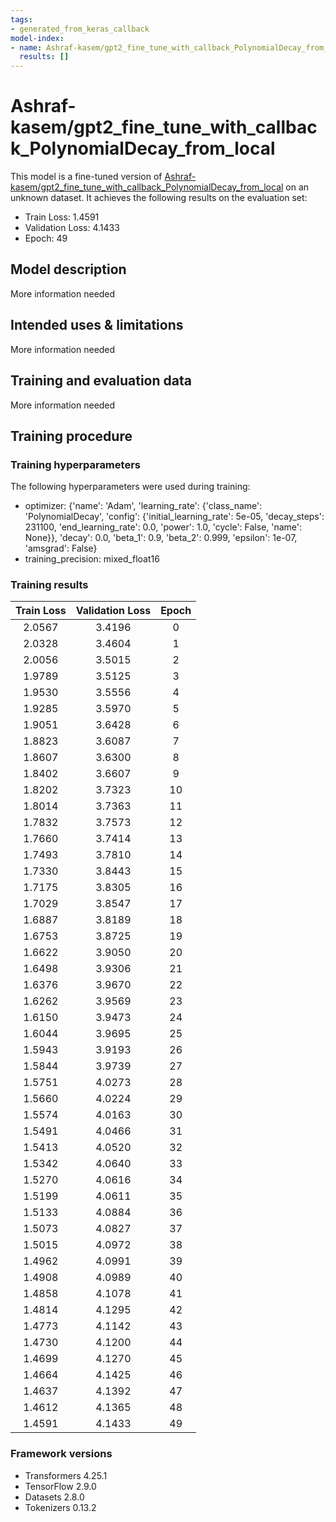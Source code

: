 ```yaml
---
tags:
- generated_from_keras_callback
model-index:
- name: Ashraf-kasem/gpt2_fine_tune_with_callback_PolynomialDecay_from_local
  results: []
---
```


<!-- This model card has been generated automatically according to the information Keras had access to. You should
probably proofread and complete it, then remove this comment. -->

# Ashraf-kasem/gpt2_fine_tune_with_callback_PolynomialDecay_from_local

This model is a fine-tuned version of [Ashraf-kasem/gpt2_fine_tune_with_callback_PolynomialDecay_from_local](https://huggingface.co/Ashraf-kasem/gpt2_fine_tune_with_callback_PolynomialDecay_from_local) on an unknown dataset.
It achieves the following results on the evaluation set:
- Train Loss: 1.4591
- Validation Loss: 4.1433
- Epoch: 49

## Model description

More information needed

## Intended uses & limitations

More information needed

## Training and evaluation data

More information needed

## Training procedure

### Training hyperparameters

The following hyperparameters were used during training:
- optimizer: {'name': 'Adam', 'learning_rate': {'class_name': 'PolynomialDecay', 'config': {'initial_learning_rate': 5e-05, 'decay_steps': 231100, 'end_learning_rate': 0.0, 'power': 1.0, 'cycle': False, 'name': None}}, 'decay': 0.0, 'beta_1': 0.9, 'beta_2': 0.999, 'epsilon': 1e-07, 'amsgrad': False}
- training_precision: mixed_float16

### Training results

| Train Loss | Validation Loss | Epoch |
|:----------:|:---------------:|:-----:|
| 2.0567     | 3.4196          | 0     |
| 2.0328     | 3.4604          | 1     |
| 2.0056     | 3.5015          | 2     |
| 1.9789     | 3.5125          | 3     |
| 1.9530     | 3.5556          | 4     |
| 1.9285     | 3.5970          | 5     |
| 1.9051     | 3.6428          | 6     |
| 1.8823     | 3.6087          | 7     |
| 1.8607     | 3.6300          | 8     |
| 1.8402     | 3.6607          | 9     |
| 1.8202     | 3.7323          | 10    |
| 1.8014     | 3.7363          | 11    |
| 1.7832     | 3.7573          | 12    |
| 1.7660     | 3.7414          | 13    |
| 1.7493     | 3.7810          | 14    |
| 1.7330     | 3.8443          | 15    |
| 1.7175     | 3.8305          | 16    |
| 1.7029     | 3.8547          | 17    |
| 1.6887     | 3.8189          | 18    |
| 1.6753     | 3.8725          | 19    |
| 1.6622     | 3.9050          | 20    |
| 1.6498     | 3.9306          | 21    |
| 1.6376     | 3.9670          | 22    |
| 1.6262     | 3.9569          | 23    |
| 1.6150     | 3.9473          | 24    |
| 1.6044     | 3.9695          | 25    |
| 1.5943     | 3.9193          | 26    |
| 1.5844     | 3.9739          | 27    |
| 1.5751     | 4.0273          | 28    |
| 1.5660     | 4.0224          | 29    |
| 1.5574     | 4.0163          | 30    |
| 1.5491     | 4.0466          | 31    |
| 1.5413     | 4.0520          | 32    |
| 1.5342     | 4.0640          | 33    |
| 1.5270     | 4.0616          | 34    |
| 1.5199     | 4.0611          | 35    |
| 1.5133     | 4.0884          | 36    |
| 1.5073     | 4.0827          | 37    |
| 1.5015     | 4.0972          | 38    |
| 1.4962     | 4.0991          | 39    |
| 1.4908     | 4.0989          | 40    |
| 1.4858     | 4.1078          | 41    |
| 1.4814     | 4.1295          | 42    |
| 1.4773     | 4.1142          | 43    |
| 1.4730     | 4.1200          | 44    |
| 1.4699     | 4.1270          | 45    |
| 1.4664     | 4.1425          | 46    |
| 1.4637     | 4.1392          | 47    |
| 1.4612     | 4.1365          | 48    |
| 1.4591     | 4.1433          | 49    |


### Framework versions

- Transformers 4.25.1
- TensorFlow 2.9.0
- Datasets 2.8.0
- Tokenizers 0.13.2
